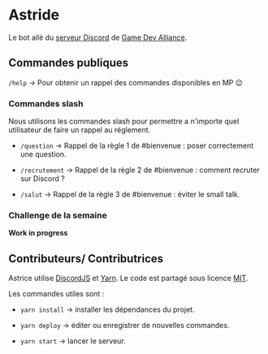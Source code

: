 # Astride

Le bot ailé du [serveur Discord](https://discord.gg/RrBppaj) de [Game Dev Alliance](https://gamedevalliance.fr/).

## Commandes publiques

`/help` -> Pour obtenir un rappel des commandes disponibles en MP 😉

### Commandes slash

Nous utilisons les commandes slash pour permettre a n'importe quel utilisateur de faire un rappel au réglement.

- `/question` -> Rappel de la règle 1 de #bienvenue : poser correctement une question.

- `/recrutement` -> Rappel de la règle 2 de #bienvenue : comment recruter sur Discord ?

- `/salut` -> Rappel de la règle 3 de #bienvenue : éviter le small talk.

### Challenge de la semaine

**Work in progress**

## Contributeurs/ Contributrices

Astrice utilise [DiscordJS](https://discord.js.org/) et [Yarn](https://yarnpkg.com/). Le code est partagé sous licence [MIT](https://en.wikipedia.org/wiki/MIT_License).

Les commandes utiles sont :

- `yarn install` -> installer les dépendances du projet.

- `yarn deploy` -> éditer ou enregistrer de nouvelles commandes.

- `yarn start` -> lancer le serveur.
